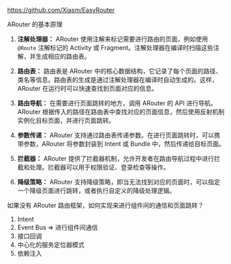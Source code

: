 https://github.com/Xiasm/EasyRouter

ARouter 的基本原理

1. **注解处理器：** ARouter 使用注解来标记需要进行路由的页面，例如使用 `@Route` 注解标记的 Activity 或 Fragment。注解处理器在编译时扫描这些注解，并生成相应的路由表。

2. **路由表：** 路由表是 ARouter 中的核心数据结构，它记录了每个页面的路径、类名等信息。路由表的生成是通过注解处理器在编译时自动生成的。这样，ARouter 在运行时可以快速查找到页面对应的信息。

3. **路由导航：** 在需要进行页面跳转的地方，调用 ARouter 的 API 进行导航。ARouter 根据传入的路径在路由表中查找对应的页面信息，然后使用反射机制实例化目标页面，并进行页面跳转。

4. **参数传递：** ARouter 支持通过路由表传递参数。在进行页面跳转时，可以携带参数，ARouter 将参数封装到 Intent 或 Bundle 中，然后传递给目标页面。

5. **拦截器：** ARouter 提供了拦截器机制，允许开发者在路由导航过程中进行拦截和处理。拦截器可以用于权限验证、登录检查等操作。

6. **降级策略：** ARouter 支持降级策略，即当无法找到对应的页面时，可以指定一个降级页面进行跳转，或者执行自定义的降级处理逻辑。

如果没有 ARouter 路由框架，如何实现来进行组件间的通信和页面跳转？

1. Intent
2. Event Bus => 进行组件间通信
3. 接口回调
4. 中心化的服务定位器模式
5. 依赖注入
